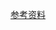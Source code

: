 [参考资料](https://www.iesdouyin.com/share/video/7394333180716797199/?region=CN&mid=7394333324895914789&u_code=81id2l6aci1&did=MS4wLjABAAAAT8R741uVn-JZsIC2-IARG6p7bOfkW7pRC_Wlt2uqxLWymQakH7rDctnXr-b1NiTf&iid=MS4wLjABAAAAYKCDBRl4U3vvBjNQDaQiuMIr62fO39NUQHNztBtKzp0LbIuGHxFRxYBZZVycqbac&with_sec_did=1&titleType=title&share_sign=JpjZ_VSCM8GCAfnJjzUNnm6IQndZTrAoMhC.B7GvGzE-&share_version=300700&ts=1721878586&from_aid=1128&from_ssr=1&utm_source=copy&utm_campaign=client_share&utm_medium=android&app=aweme&activity_info=%7B%22social_author_id%22%3A%223734402579569684%22%2C%22social_share_id%22%3A%22334667535878984_1721880240258%22%2C%22social_share_time%22%3A%221721880240%22%2C%22social_share_user_id%22%3A%22334667535878984%22%7D)
